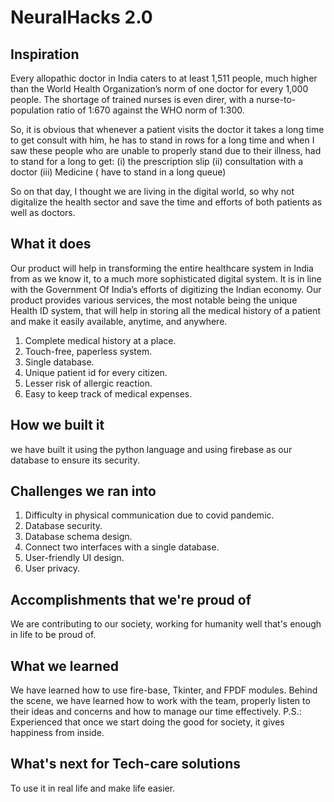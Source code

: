 # NeuralHacks 2.0
## Inspiration

Every allopathic doctor in India caters to at least 1,511 people, much higher than the World Health Organization’s norm of one doctor for every 1,000 people. The shortage of trained nurses is even direr, with a nurse-to-population ratio of 1:670 against the WHO norm of 1:300.

So, it is obvious that whenever a patient visits the doctor it takes a long time to get consult with him, he has to stand in rows for a long time and when I saw these people who are unable to properly stand due to their illness, had to stand for a long to get:
(i) the  prescription slip
(ii) consultation with a doctor
(iii) Medicine ( have to stand in a long queue)

So on that day, I thought we are living in the digital world, so why not digitalize the health sector and save the time and efforts of both patients as well as doctors.

## What it does

Our product will help in transforming the entire healthcare system in India from as we know it, to a much more sophisticated digital system. It is in line with the Government Of India’s efforts of digitizing the Indian economy. Our product provides various services, the most notable being the unique Health ID system, that will help in storing all the medical history of a patient and make it easily available, anytime, and anywhere.

1. Complete medical history at a place.
2. Touch-free, paperless system.
3. Single database.
4. Unique patient id for every citizen.
5. Lesser risk of allergic reaction.
6. Easy to keep track of medical expenses.

## How we built it

we have built it using the python language and using firebase as our database to ensure its security.

## Challenges we ran into

1. Difficulty in physical communication due to covid pandemic.
2. Database security.
3. Database schema design.
4. Connect two interfaces with a single database.
5. User-friendly UI design.
6. User privacy.

## Accomplishments that we're proud of

We are contributing to our society, working for humanity well that's enough in life to be proud of.

## What we learned

We have learned how to use fire-base, Tkinter, and FPDF modules.
Behind the scene, we have learned how to work with the team, properly listen to their ideas and concerns and how to manage our time effectively.
P.S.: Experienced that once we start doing the good for society, it gives happiness from inside.

## What's next for Tech-care solutions

To use it in real life and make life easier.
